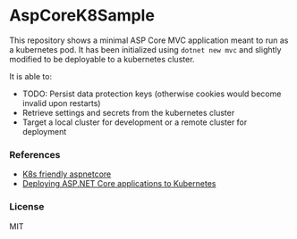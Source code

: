 # AspCoreK8Sample

This repository shows a minimal ASP Core MVC application meant to run as a kubernetes pod.
It has been initialized using `dotnet new mvc` and slightly modified to be deployable to a
kubernetes cluster.

It is able to:

* TODO: Persist data protection keys (otherwise cookies would become invalid upon restarts)
* Retrieve settings and secrets from the kubernetes cluster
* Target a local cluster for development or a remote cluster for deployment

### References

* [K8s friendly aspnetcore](https://github.com/Lybecker/k8s-friendly-aspnetcore)
* [Deploying ASP.NET Core applications to Kubernetes](https://andrewlock.net/deploying-asp-net-core-applications-to-kubernetes-part-1-an-introduction-to-kubernetes/)

### License

MIT
